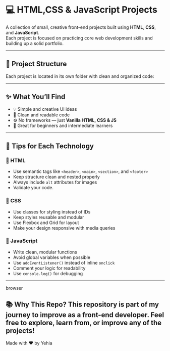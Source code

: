 # 💻 HTML,CSS & JavaScript Projects

A collection of small, creative front-end projects built using **HTML**, **CSS**, and **JavaScript**.  
Each project is focused on practicing core web development skills and building up a solid portfolio.

---

## 📁 Project Structure

Each project is located in its own folder with clean and organized code:


---

## ✨ What You’ll Find

- 💡 Simple and creative UI ideas  
- 🧼 Clean and readable code  
- ⚙️ No frameworks — just **Vanilla HTML, CSS & JS**  
- 🚀 Great for beginners and intermediate learners  

---

## 🧠 Tips for Each Technology

### 🔸 HTML
- Use semantic tags like `<header>`, `<main>`, `<section>`, and `<footer>`
- Keep structure clean and nested properly
- Always include `alt` attributes for images
- Validate your code.

### 🔸 CSS
- Use classes for styling instead of IDs
- Keep styles reusable and modular
- Use Flexbox and Grid for layout
- Make your design responsive with media queries

### 🔸 JavaScript
- Write clean, modular functions
- Avoid global variables when possible
- Use `addEventListener()` instead of inline `onclick`
- Comment your logic for readability
- Use `console.log()` for debugging

---
browser

📚 Why This Repo?
This repository is part of my journey to improve as a front-end developer.
Feel free to explore, learn from, or improve any of the projects!
---
Made with ❤️ by Yehia

